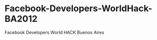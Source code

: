 Facebook-Developers-WorldHack-BA2012
====================================

Facebook Developers World HACK Buenos Aires